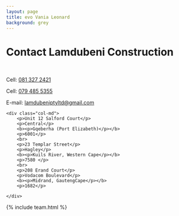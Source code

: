 ```yaml
---
layout: page
title: evo Vania Leonard
background: grey
---
```

<div class="col-lg-12 text-center">
	<h1 class="section-heading text-uppercase">Contact Lamdubeni Construction</h1>
</div>

<br>

<div class="container contact-us">
  <div class="row">

  <div class="col-md">
		<p>Cell: <a href="tel:+27813272421"> 081 327 2421</a></p>
		<p>Cell: <a href="tel:+27794855355">079 485 5355</a></p>
		<p>E-mail: <a href="mailto:lamdubeniptyltd@gmail.com?subject=Mail from our Website">lamdubeniptyltd@gmail.com</a></p>
    </div>

    <div class="col-md">
		<p>Unit 12 Salford Court</p>
		<p>Central</p>
		<b><p>Gqeberha (Port Elizabeth)</p></b>
		<p>6001</p>
		<br>
		<p>23 Templar Street</p>
		<p>Hagley</p>
		<b><p>Kuils River, Western Cape</p></b>
		<p>7580 </p>
		<br>
		<p>208 Erand Court</p>
		<p>Vodacom Boulevard</p>
		<b><p>Midrand, GautengCape</p></b>
		<p>1682</p>

    </div>
    
  </div>
</div>

{% include team.html %}

<br>

